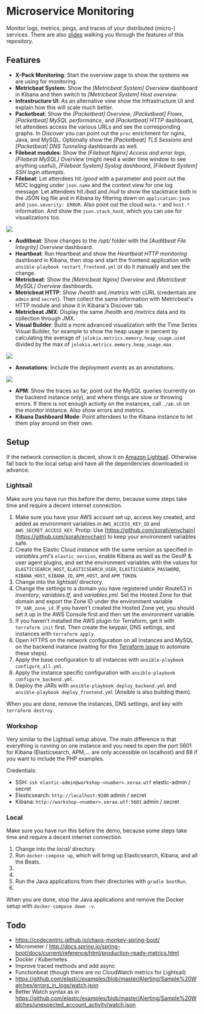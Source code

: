 # Microservice Monitoring

Monitor logs, metrics, pings, and traces of your distributed (micro-) services. There are also [slides](https://speakerdeck.com/xeraa/360-degrees-monitoring-of-your-microservices) walking you through the features of this repository.



## Features

* **X-Pack Monitoring**: Start the overview page to show the systems we are using for monitoring.
* **Metricbeat System**: Show the *[Metricbeat System] Overview* dashboard in Kibana and then switch to *[Metricbeat System] Host overview*.
* **Infrastructure UI**: As an alternative view show the Infrastructure UI and explain how this will scale much better.
* **Packetbeat**: Show the *[Packetbeat] Overview*, *[Packetbeat] Flows*, *[Packetbeat] MySQL performance*, and *[Packetbeat] HTTP* dashboard, let attendees access the various URLs and see the corresponding graphs. In *Discover* you can point out the `proc` enrichment for nginx, Java, and MySQL. Optionally show the *[Packetbeat] TLS Sessions* and *[Packetbeat] DNS Tunneling* dashboards as well.
* **Filebeat modules**: Show the *[Filebeat Nginx] Access and error logs*, *[Filebeat MySQL] Overview* (might need a wider time window to see anything useful), *[Filebeat System] Syslog dashboard*, *[Filebeat System] SSH login attempts*.
* **Filebeat**: Let attendees hit */good* with a parameter and point out the MDC logging under `json.name` and the context view for one log message. Let attendees hit */bad* and */null* to show the stacktrace both in the JSON log file and in Kibana by filtering down on `application:java` and `json.severity: ERROR`. Also point out the cloud `meta.*` and `host.*` information. And show the `json.stack_hash`, which you can use for visualizations too.

![](img/stacktraces.png)

* **Auditbeat**: Show changes to the */opt/* folder with the *[Auditbeat File Integrity] Overview* dashboard.
* **Heartbeat**: Run Heartbeat and show the *Heartbeat HTTP monitoring* dashboard in Kibana, then stop and start the frontend application with `ansible-playbook restart_frontend.yml` or do it manually and see the change.
* **Metricbeat**: Show the *[Metricbeat Nginx] Overview* and *[Metricbeat MySQL] Overview* dashboards.
* **Metricbeat HTTP**: Show */health* and */metrics* with cURL (credentials are `admin` and `secret`). Then collect the same information with Metricbeat's HTTP module and show it in Kibana's Discover tab.
* **Metricbeat JMX**: Display the same */health* and */metrics* data and its collection through JMX.
* **Visual Builder**: Build a more advanced visualization with the Time Series Visual Builder, for example to show the heap usage in percent by calculating the average of `jolokia.metrics.memory.heap_usage.used` divided by the max of `jolokia.metrics.memory.heap_usage.max`.

![](img/heap-usage.png)

* **Annotations**: Include the deployment *events* as an annotations.

![](img/heap-usage-annotated.png)

* **APM**: Show the traces so far, point out the MySQL queries (currently on the backend instance only), and where things are slow or throwing errors. If there is not enough activity on the instances, call `./ab.sh` on the monitor instance. Also show errors and metrics.
* **Kibana Dashboard Mode**: Point attendees to the Kibana instance to let them play around on their own.



## Setup

If the network connection is decent, show it on [Amazon Lightsail](https://amazonlightsail.com). Otherwise fall back to the local setup and have all the dependencies downloaded in advance.



### Lightsail

Make sure you have run this before the demo, because some steps take time and require a decent internet connection.

1. Make sure you have your AWS account set up, access key created, and added as environment variables in `AWS_ACCESS_KEY_ID` and `AWS_SECRET_ACCESS_KEY`. Protip: Use [https://github.com/sorah/envchain](https://github.com/sorah/envchain) to keep your environment variables safe.
1. Create the Elastic Cloud instance with the same version as specified in *variables.yml*'s `elastic_version`, enable Kibana as well as the GeoIP & user agent plugins, and set the environment variables with the values for `ELASTICSEARCH_HOST`, `ELASTICSEARCH_USER`, `ELASTICSEARCH_PASSWORD`, `KIBANA_HOST`, `KIBANA_ID`, `APM_HOST`, and `APM_TOKEN`.
1. Change into the *lightsail/* directory.
1. Change the settings to a domain you have registered under Route53 in *inventory*, *variables.tf*, and *variables.yml*. Set the Hosted Zone for that domain and export the Zone ID under the environment variable `TF_VAR_zone_id`. If you haven't created the Hosted Zone yet, you should set it up in the AWS Console first and then set the environment variable.
1. If you haven't installed the AWS plugin for Terraform, get it with `terraform init` first. Then create the keypair, DNS settings, and instances with `terraform apply`.
1. Open HTTPS on the network configuration on all instances and MySQL on the backend instance (waiting for this [Terraform issue](https://github.com/terraform-providers/terraform-provider-aws/issues/700) to automate these steps).
1. Apply the base configuration to all instances with `ansible-playbook configure_all.yml`.
1. Apply the instance specific configuration with `ansible-playbook configure_backend.yml`.
1. Deploy the JARs with `ansible-playbook deploy_backend.yml` and `ansible-playbook deploy_frontend.yml` (Ansible is also building them).

When you are done, remove the instances, DNS settings, and key with `terraform destroy`.



### Workshop

Very similar to the Lightsail setup above. The main difference is that everything is running on one instance and you need to open the port 5601 for Kibana (Elasticsearch, APM,... are only accessible on localhost) and 88 if you want to include the PHP examples.

Credentials:

* SSH: `ssh elastic-admin@workshop-<number>.xeraa.wtf` elastic-admin / secret
* Elasticsearch: `http://localhost:9200` admin / secret
* Kibana: `http://workshop-<number>.xeraa.wtf:5601` admin / secret



### Local

Make sure you have run this before the demo, because some steps take time and require a decent internet connection.

1. Change into the *local/* directory.
1. Run `docker-compose up`, which will bring up Elasticsearch, Kibana, and all the Beats.
1.
1.
1. Run the Java applications from their directories with `gradle bootRun`.
1.

When you are done, stop the Java applications and remove the Docker setup with `docker-compose down -v`.



## Todo

* https://codecentric.github.io/chaos-monkey-spring-boot/
* Micrometer / http://docs.spring.io/spring-boot/docs/current/reference/html/production-ready-metrics.html
* Docker / Kubernetes
* Improve traced methods and add async
* Functionbeat (though there are no CloudWatch metrics for Lightsail)
* https://github.com/elastic/examples/blob/master/Alerting/Sample%20Watches/errors_in_logs/watch.json
* Better Watch syntax as in https://github.com/elastic/examples/blob/master/Alerting/Sample%20Watches/unexpected_account_activity/watch.json

